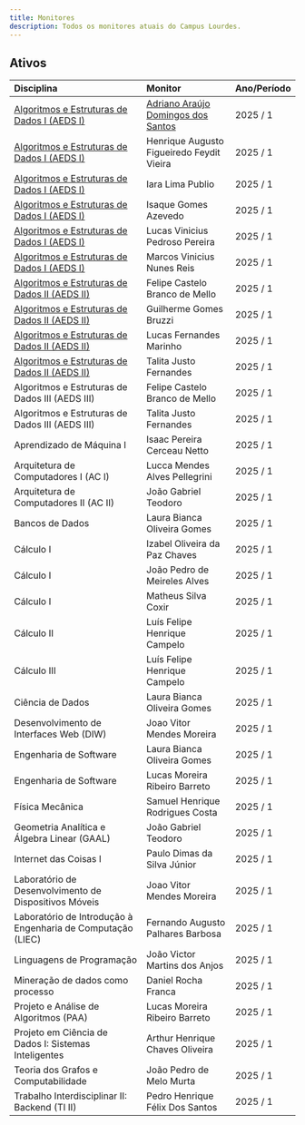 ```yaml
---
title: Monitores
description: Todos os monitores atuais do Campus Lourdes.
---
```


## Ativos

| Disciplina                                                                                                         | Monitor                                                                  | Ano/Período |
| :----------------------------------------------------------------------------------------------------------------- | :----------------------------------------------------------------------- | ----------- |
| [Algoritmos e Estruturas de Dados I (AEDS I)](/content/disciplinas/algoritmos-e-estruturas-de-dados-1/monitoria)   | [Adriano Araújo Domingos dos Santos](https://github.com/adrianoaraujods) | 2025 / 1    |
| [Algoritmos e Estruturas de Dados I (AEDS I)](/content/disciplinas/algoritmos-e-estruturas-de-dados-1/monitoria)   | Henrique Augusto Figueiredo Feydit Vieira                                | 2025 / 1    |
| [Algoritmos e Estruturas de Dados I (AEDS I)](/content/disciplinas/algoritmos-e-estruturas-de-dados-1/monitoria)   | Iara Lima Publio                                                         | 2025 / 1    |
| [Algoritmos e Estruturas de Dados I (AEDS I)](/content/disciplinas/algoritmos-e-estruturas-de-dados-1/monitoria)   | Isaque Gomes Azevedo                                                     | 2025 / 1    |
| [Algoritmos e Estruturas de Dados I (AEDS I)](/content/disciplinas/algoritmos-e-estruturas-de-dados-1/monitoria)   | Lucas Vinicius Pedroso Pereira                                           | 2025 / 1    |
| [Algoritmos e Estruturas de Dados I (AEDS I)](/content/disciplinas/algoritmos-e-estruturas-de-dados-1/monitoria)   | Marcos Vinicius Nunes Reis                                               | 2025 / 1    |
| [Algoritmos e Estruturas de Dados II (AEDS II)](/content/disciplinas/algoritmos-e-estruturas-de-dados-2/monitoria) | Felipe Castelo Branco de Mello                                           | 2025 / 1    |
| [Algoritmos e Estruturas de Dados II (AEDS II)](/content/disciplinas/algoritmos-e-estruturas-de-dados-2/monitoria) | Guilherme Gomes Bruzzi                                                   | 2025 / 1    |
| [Algoritmos e Estruturas de Dados II (AEDS II)](/content/disciplinas/algoritmos-e-estruturas-de-dados-2/monitoria) | Lucas Fernandes Marinho                                                  | 2025 / 1    |
| [Algoritmos e Estruturas de Dados II (AEDS II)](/content/disciplinas/algoritmos-e-estruturas-de-dados-2/monitoria) | Talita Justo Fernandes                                                   | 2025 / 1    |
| Algoritmos e Estruturas de Dados III (AEDS III)                                                                    | Felipe Castelo Branco de Mello                                           | 2025 / 1    |
| Algoritmos e Estruturas de Dados III (AEDS III)                                                                    | Talita Justo Fernandes                                                   | 2025 / 1    |
| Aprendizado de Máquina I                                                                                           | Isaac Pereira Cerceau Netto                                              | 2025 / 1    |
| Arquitetura de Computadores I (AC I)                                                                               | Lucca Mendes Alves Pellegrini                                            | 2025 / 1    |
| Arquitetura de Computadores II (AC II)                                                                             | João Gabriel Teodoro                                                     | 2025 / 1    |
| Bancos de Dados                                                                                                    | Laura Bianca Oliveira Gomes                                              | 2025 / 1    |
| Cálculo I                                                                                                          | Izabel Oliveira da Paz Chaves                                            | 2025 / 1    |
| Cálculo I                                                                                                          | João Pedro de Meireles Alves                                             | 2025 / 1    |
| Cálculo I                                                                                                          | Matheus Silva Coxir                                                      | 2025 / 1    |
| Cálculo II                                                                                                         | Luís Felipe Henrique Campelo                                             | 2025 / 1    |
| Cálculo III                                                                                                        | Luís Felipe Henrique Campelo                                             | 2025 / 1    |
| Ciência de Dados                                                                                                   | Laura Bianca Oliveira Gomes                                              | 2025 / 1    |
| Desenvolvimento de Interfaces Web (DIW)                                                                            | Joao Vitor Mendes Moreira                                                | 2025 / 1    |
| Engenharia de Software                                                                                             | Laura Bianca Oliveira Gomes                                              | 2025 / 1    |
| Engenharia de Software                                                                                             | Lucas Moreira Ribeiro Barreto                                            | 2025 / 1    |
| Física Mecânica                                                                                                    | Samuel Henrique Rodrigues Costa                                          | 2025 / 1    |
| Geometria Analítica e Álgebra Linear (GAAL)                                                                        | João Gabriel Teodoro                                                     | 2025 / 1    |
| Internet das Coisas I                                                                                              | Paulo Dimas da Silva Júnior                                              | 2025 / 1    |
| Laboratório de Desenvolvimento de Dispositivos Móveis                                                              | Joao Vitor Mendes Moreira                                                | 2025 / 1    |
| Laboratório de Introdução à Engenharia de Computação (LIEC)                                                        | Fernando Augusto Palhares Barbosa                                        | 2025 / 1    |
| Linguagens de Programação                                                                                          | João Victor Martins dos Anjos                                            | 2025 / 1    |
| Mineração de dados como processo                                                                                   | Daniel Rocha Franca                                                      | 2025 / 1    |
| Projeto e Análise de Algoritmos (PAA)                                                                              | Lucas Moreira Ribeiro Barreto                                            | 2025 / 1    |
| Projeto em Ciência de Dados I: Sistemas Inteligentes                                                               | Arthur Henrique Chaves Oliveira                                          | 2025 / 1    |
| Teoria dos Grafos e Computabilidade                                                                                | João Pedro de Melo Murta                                                 | 2025 / 1    |
| Trabalho Interdisciplinar II: Backend (TI II)                                                                      | Pedro Henrique Félix Dos Santos                                          | 2025 / 1    |
